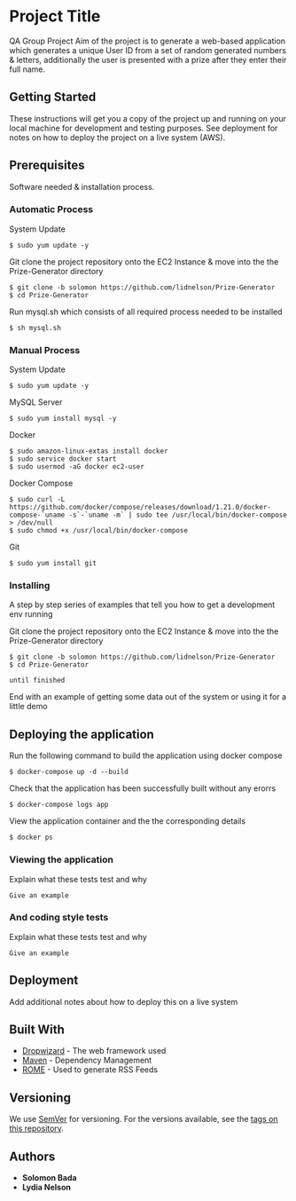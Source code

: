 # Project Title
QA Group Project 
Aim of the project is to generate a web-based application which generates a unique User ID from a set of random generated numbers & letters, additionally the user is presented with a prize after they enter their full name.

## Getting Started
These instructions will get you a copy of the project up and running on your local machine for development and testing purposes. See deployment for notes on how to deploy the project on a live system (AWS).

## Prerequisites
Software needed & installation process.

### Automatic Process
System Update
```
$ sudo yum update -y
```
Git clone the project repository onto the EC2 Instance & move into the the Prize-Generator directory
```
$ git clone -b solomon https://github.com/lidnelson/Prize-Generator
$ cd Prize-Generator
```
Run mysql.sh which consists of all required process needed to be installed
```
$ sh mysql.sh
```
### Manual Process

System Update
```
$ sudo yum update -y
```
MySQL Server
```
$ sudo yum install mysql -y
```
Docker
```
$ sudo amazon-linux-extas install docker
$ sudo service docker start
$ sudo usermod -aG docker ec2-user
```
Docker Compose
```
$ sudo curl -L https://github.com/docker/compose/releases/download/1.21.0/docker-compose-`uname -s`-`uname -m` | sudo tee /usr/local/bin/docker-compose > /dev/null
$ sudo chmod +x /usr/local/bin/docker-compose
```
Git
```
$ sudo yum install git
```

### Installing

A step by step series of examples that tell you how to get a development env running

Git clone the project repository onto the EC2 Instance & move into the the Prize-Generator directory

```
$ git clone -b solomon https://github.com/lidnelson/Prize-Generator
$ cd Prize-Generator
```

```
until finished
```

End with an example of getting some data out of the system or using it for a little demo

## Deploying the application

Run the following command to build the application using docker compose
```
$ docker-compose up -d --build
```
Check that the application has been successfully built without any erorrs
```
$ docker-compose logs app
```
View the application container and the the corresponding details
```
$ docker ps
```

### Viewing the application

Explain what these tests test and why

```
Give an example
```

### And coding style tests

Explain what these tests test and why

```
Give an example
```

## Deployment

Add additional notes about how to deploy this on a live system

## Built With

* [Dropwizard](http://www.dropwizard.io/1.0.2/docs/) - The web framework used
* [Maven](https://maven.apache.org/) - Dependency Management
* [ROME](https://rometools.github.io/rome/) - Used to generate RSS Feeds

## Versioning

We use [SemVer](http://semver.org/) for versioning. For the versions available, see the [tags on this repository](https://github.com/your/project/tags). 

## Authors

* **Solomon Bada**
* **Lydia Nelson**

